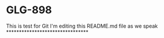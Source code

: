# GLG-898
This is test for Git 
I'm editing this README.md file as we speak ********************************
